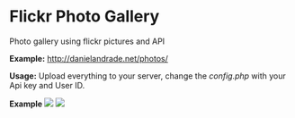 Flickr Photo Gallery
==============

Photo gallery using flickr pictures and API

**Example:** http://danielandrade.net/photos/

**Usage:**
Upload everything to your server, change the *config.php* with your Api key and User ID.

**Example**
![](http://cl.ly/image/2E442H0t2K47/gallery02.png)
![](http://cl.ly/image/1d3d3C2m3g3k/gallery01.png)